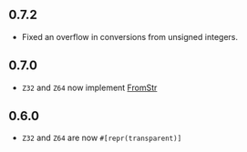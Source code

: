 0.7.2
-----

* Fixed an overflow in conversions from unsigned integers.

0.7.0
-----

* `Z32` and `Z64` now implement
  [FromStr](https://doc.rust-lang.org/std/str/trait.FromStr.html)

0.6.0
-----

* `Z32` and `Z64` are now `#[repr(transparent)]`
